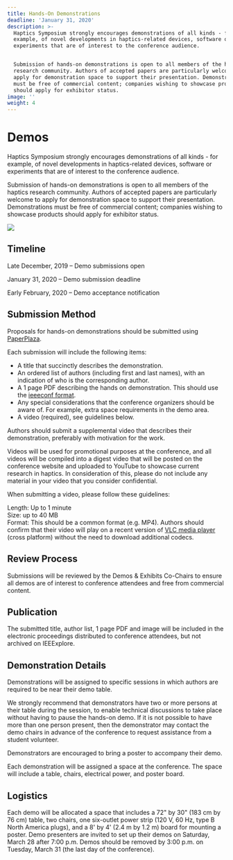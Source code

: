 ```yaml
---
title: Hands-On Demonstrations
deadline: 'January 31, 2020'
description: >-
  Haptics Symposium strongly encourages demonstrations of all kinds - for
  example, of novel developments in haptics-related devices, software or
  experiments that are of interest to the conference audience.


  Submission of hands-on demonstrations is open to all members of the haptics
  research community. Authors of accepted papers are particularly welcome to
  apply for demonstration space to support their presentation. Demonstrations
  must be free of commercial content; companies wishing to showcase products
  should apply for exhibitor status.
image: ''
weight: 4
---
```

# Demos

Haptics Symposium strongly encourages demonstrations of all kinds - for example, of novel developments in haptics-related devices, software or experiments that are of interest to the conference audience.

Submission of hands-on demonstrations is open to all members of the haptics research community. Authors of accepted papers are particularly welcome to apply for demonstration space to support their presentation. Demonstrations must be free of commercial content; companies wishing to showcase products should apply for exhibitor status.

![](/img/demos-thumb.png)

## Timeline

Late December, 2019 – Demo submissions open

January 31, 2020 – Demo submission deadline

Early February, 2020 – Demo acceptance notification

## Submission Method

Proposals for hands-on demonstrations should be submitted using [PaperPlaza](https://ras.papercept.net/conferences/scripts/start.pl).  

Each submission will include the following items:

* A title that succinctly describes the demonstration.
* An ordered list of authors (including first and last names), with an indication of who is the corresponding author.
* A 1 page PDF describing the hands on demonstration. This should use the [ieeeconf format](http://ras.papercept.net/conferences/support/support.php).
* Any special considerations that the conference organizers should be aware of. For example, extra space requirements in the demo area. 
* A video (required), see guidelines below.

Authors should submit a supplemental video that describes their demonstration, preferably with motivation for the work. 

Videos will be used for promotional purposes at the conference, and all videos will be compiled into a digest video that will be posted on the conference website and uploaded to YouTube to showcase current research in haptics. In consideration of this, please do not include any material in your video that you consider confidential.

When submitting a video, please follow these guidelines: 

Length: Up to 1 minute\
Size: up to 40 MB\
Format: This should be a common format (e.g. MP4). Authors should confirm that their video will play on a recent version of [VLC media player](https://www.videolan.org/vlc/index.html) (cross platform) without the need to download additional codecs. 

## Review Process

Submissions will be reviewed by the Demos & Exhibits Co-Chairs to ensure all demos are of interest to conference attendees and free from commercial content.

## Publication

The submitted title, author list, 1 page PDF and image will be included in the electronic proceedings distributed to conference attendees, but not archived on IEEExplore.

## Demonstration Details

Demonstrations will be assigned to specific sessions in which authors are required to be near their demo table. 

We strongly recommend that demonstrators have two or more persons at their table during the session, to enable technical discussions to take place without having to pause the hands-on demo. If it is not possible to have more than one person present, then the demonstrator may contact the demo chairs in advance of the conference to request assistance from a student volunteer. 

Demonstrators are encouraged to bring a poster to accompany their demo.

Each demonstration will be assigned a space at the conference. The space will include a table, chairs, electrical power, and poster board.

## Logistics

Each demo will be allocated a space that includes a 72" by 30" (183 cm by 76 cm) table, two chairs, one six-outlet power strip (120 V, 60 Hz, type B North America plugs), and a 8' by 4' (2.4 m by 1.2 m) board for mounting a poster. Demo presenters are invited to set up their demos on Saturday, March 28 after 7:00 p.m. Demos should be removed by 3:00 p.m. on Tuesday, March 31 (the last day of the conference).
